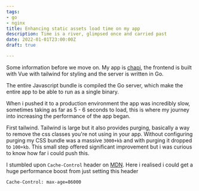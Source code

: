 ```yaml
---
tags:
- go
- nginx
title: Enhancing static assets load time on my app
description: Time is a river, glimpsed once and carried past
date: 2022-01-01T23:00:00Z
draft: true

---
```

Some information before we move on. My app is [chapi](https://chapihq.com "Chapi"), the frontend is built with Vue with tailwind for styling and the server is written in Go.

The entire Javascript bundle is compiled the Go server, which make the entire app to be able to run as a single binary.

When i pushed it to a production environment the app was incredibly slow, sometimes taking as far as 5 - 6 seconds to load, this is where my journey into increasing the performance of the app began.

First tailwind. Tailwind is large but it also provides purging, basically a way to remove the css classes you're not using in your app. Without configuring purging my CSS bundle was a massive `3000+kb` and with purging it dropped to `100+kb`. This small step offered significant improvement but i was curious to know how far i could push this.

I stumbled upon `Cache-Control` header on [MDN](https://developer.mozilla.org/en-US/docs/Web/HTTP/Caching). 
Here i realised i could get a huge performance boost from just setting this header
```
Cache-Control: max-age=86000
```